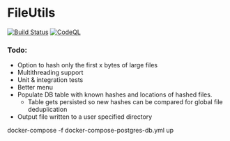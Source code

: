 # FileUtils
[![Build Status](https://travis-ci.com/valueduser/FileUtils.svg?branch=master)](https://travis-ci.com/valueduser/FileUtils)
[![CodeQL](https://github.com/valueduser/FileUtils/actions/workflows/codeql-analysis.yml/badge.svg?branch=main)](https://github.com/valueduser/FileUtils/actions/workflows/codeql-analysis.yml)
### Todo:
- Option to hash only the first x bytes of large files
- Multithreading support
- Unit & integration tests
- Better menu
- Populate DB table with known hashes and locations of hashed files.
  - Table gets persisted so new hashes can be compared for global file deduplication
- Output file written to a user specified directory

docker-compose -f docker-compose-postgres-db.yml up